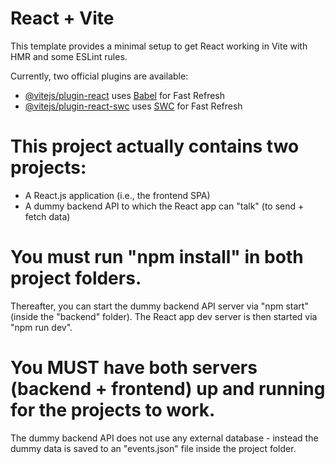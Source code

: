 # React + Vite

This template provides a minimal setup to get React working in Vite with HMR and some ESLint rules.

Currently, two official plugins are available:

- [@vitejs/plugin-react](https://github.com/vitejs/vite-plugin-react/blob/main/packages/plugin-react/README.md) uses [Babel](https://babeljs.io/) for Fast Refresh
- [@vitejs/plugin-react-swc](https://github.com/vitejs/vite-plugin-react-swc) uses [SWC](https://swc.rs/) for Fast Refresh

# This project actually contains two projects:

- A React.js application (i.e., the frontend SPA)
- A dummy backend API to which the React app can "talk" (to send + fetch data)

# You must run "npm install" in both project folders.

Thereafter, you can start the dummy backend API server via "npm start" (inside the "backend" folder).
The React app dev server is then started via "npm run dev".

# You MUST have both servers (backend + frontend) up and running for the projects to work.

The dummy backend API does not use any external database - instead the dummy data is saved to an "events.json" file inside the project folder.
